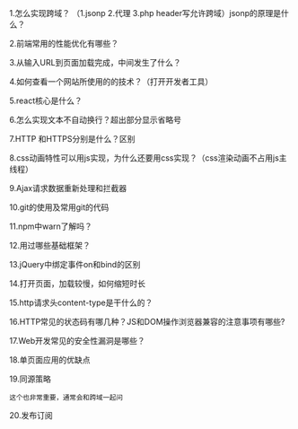 
 1.怎么实现跨域？ （1.jsonp 2.代理 3.php header写允许跨域）jsonp的原理是什么？

 2.前端常用的性能优化有哪些？

 3.从输入URL到页面加载完成，中间发生了什么？

 4.如何查看一个网站所使用的的技术？（打开开发者工具）

 5.react核心是什么？

 6.怎么实现文本不自动换行？超出部分显示省略号

 7.HTTP 和HTTPS分别是什么？区别

 8.css动画特性可以用js实现，为什么还要用css实现？（css渲染动画不占用js主线程）

 9.Ajax请求数据重新处理和拦截器

 10.git的使用及常用git的代码

 11.npm中warn了解吗？

 12.用过哪些基础框架？

 13.jQuery中绑定事件on和bind的区别

 14.打开页面，加载较慢，如何缩短时长

 15.http请求头content-type是干什么的？

 16.HTTP常见的状态码有哪几种？JS和DOM操作浏览器兼容的注意事项有哪些?

 17.Web开发常见的安全性漏洞是哪些？

 18.单页面应用的优缺点

 19.同源策略

    这个也非常重要，通常会和跨域一起问

 20.发布订阅